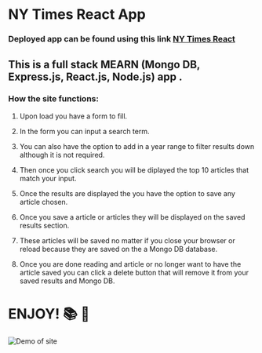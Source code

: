 # NY Times React App


### Deployed app can be found using this link [NY Times React](https://nytyreact.herokuapp.com/)


## This is a full stack MEARN (Mongo DB, Express.js, React.js, Node.js) app .

### How the site functions:
1. Upon load you have a form to fill.

2. In the form you can input a search term.

3. You can also have the option to add in a year range to filter results down although it is not required.

4. Then once you click search you will be diplayed the top 10 articles that match your input.

5. Once the results are displayed the you have the option to save any article chosen.

6. Once you save a article or articles they will be displayed on the saved results section.

7. These articles will be saved no matter if you close your browser or reload because they are saved on the a Mongo DB database.

8. Once you are done reading and article or no longer want to have the article saved you can click a delete button that will remove it from your saved results and Mongo DB.

# ENJOY!  📚  📖
  
![Demo of site](https://media.giphy.com/media/l0DAGBtzh07gLynNC/giphy.gif)